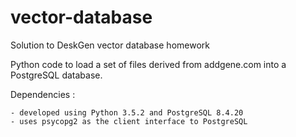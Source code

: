 # vector-database

Solution to DeskGen vector database homework

Python code to load a set of files derived from addgene.com into a PostgreSQL database.

Dependencies :

    - developed using Python 3.5.2 and PostgreSQL 8.4.20
    - uses psycopg2 as the client interface to PostgreSQL


